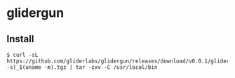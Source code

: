 # glidergun

## Install

	$ curl -sL https://github.com/gliderlabs/glidergun/releases/download/v0.0.1/glidergun_0.0.1_$(uname -s)_$(uname -m).tgz | tar -zxv -C /usr/local/bin